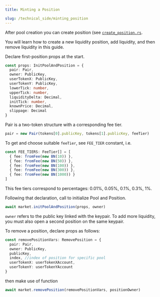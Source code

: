 ```yaml
---
title: Minting a Position

slug: /technical_side/minting_position
---
```


After pool creation you can create position (see [`create_position.rs`](<(https://github.com/invariant-labs/protocol/blob/master/sdk/src/market.ts)>).

You will learn how to create a new liquidity position, add liquidity, and then remove liquidity in this guide.

Declare first-position props at the start.

```ts
const props: InitPoolAndPosition = {
  pair: Pair,
  owner: PublicKey,
  userTokenX: PublicKey,
  userTokenY: PublicKey,
  lowerTick: number,
  upperTick: number,
  liquidityDelta: Decimal,
  initTick: number,
  knownPrice: Decimal,
  slippage: Decimal
}
```

Pair is a two-token structure with a corresponding fee tier.

```ts
pair = new Pair(tokens[0].publicKey, tokens[1].publicKey, feeTier)
```

To get and choose suitable `feeTier`, see `FEE_TIER` constant, i.e.

```ts
const FEE_TIERS: FeeTier[] = [
  { fee: fromFee(new BN(10)) },
  { fee: fromFee(new BN(50)) },
  { fee: fromFee(new BN(100)) },
  { fee: fromFee(new BN(300)) },
  { fee: fromFee(new BN(1000)) }
]
```

This fee tiers correspond to percentages: 0.01%, 0.05%, 0.1%, 0.3%, 1%.

Following that declaration, call to initialize Pool and Position.

```ts
await market.initPoolAndPosition(props, owner)
```

`owner` refers to the public key linked with the keypair. To add more liquidity, you must also open a second position on the same keypair.

To remove a position, declare props as follows:

```ts
const removePositionVars: RemovePosition = {
  pair: Pair,
  owner: PublicKey,
  publicKey,
  index, //index of position for specific pool
  userTokenX: userTokenXAccount,
  userTokenY: userTokenYAccount
}
```

then make use of function

```ts
await market.removePosition(removePositionVars, positionOwner)
```
